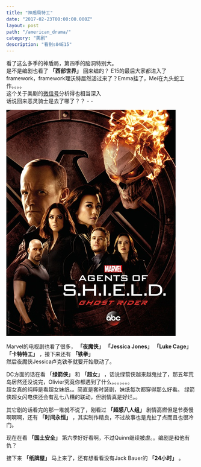 ```yaml
---
title: "神盾局特工"
date: "2017-02-23T00:00:00.000Z"
layout: post
path: "/american_drama/"
category: "美剧"
description: "看到s04E15"
---
```


看了这么多季的神盾局，第四季的脑洞特别大。  
是不是编剧也看了  **「西部世界」**   回来编的？
E15的最后大家都进入了framework，framework理沃特居然活过来了？Emma挂了，Mei在九头蛇工作。。。。   
这个关于美剧的<a href="http://mp.weixin.qq.com/s/20Dh7_evx0ZtEhifjB2RuQ" target="_blank">微信号</a>分析得也相当深入     
话说回来恶灵骑士是去了哪了？？ - -

<img src="./p2380677849.jpg" />

Marvel的电视剧也看了很多， **「夜魔侠」**   **「Jessica Jones」**   **「Luke Cage」**   **「卡特特工」**  ，接下来还有 **「铁拳」**    
然后夜魔侠Jessica卢克铁拳就要开始联动了。

DC方面的话在看 **「绿箭侠」**  和 **「超女」**  ，话说绿箭侠越来越鬼扯了，那五年荒岛居然还没说完，Olivier究竟你都遇到了什么。。。。。。。   
超女真的纯粹是看超女妹纸。。简直是套时装剧，妹纸每次都穿得那么好看。 绿箭侠超女闪电侠还会有乱七八糟的联动，但剧情真是好烂。。


其它剧的话看完的那一堆就不说了，刚看过 **「超感八人组」**  剧情高燃但是节奏慢啊啊啊，还有 **「时间永恒」**  ，其实制作精良，不过故事也是鬼扯了点而且也很冷门。 

现在在看 **「国土安全」**  第六季好好看啊，不过Quinn继续被虐。。编剧是和他有仇？   

接下来 **「纸牌屋」**  马上来了，还有想看看没有Jack Bauer的 **「24小时」**  。








